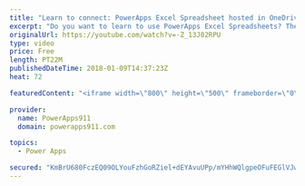 ```yaml
---
title: "Learn to connect: PowerApps Excel Spreadsheet hosted in OneDrive"
excerpt: "Do you want to learn to use PowerApps Excel Spreadsheets? Then this video is for you. We take an Excel workbook hosted in OneDrive for Business and use it as a data source for PowerApps. This video is the foundation that will let us explore more complicated scenarios in the future.  PowerApps for SharePoint"
originalUrl: https://youtube.com/watch?v=-Z_13J02RPU
type: video
price: Free
length: PT22M
publishedDateTime: 2018-01-09T14:37:23Z
heat: 72

featuredContent: "<iframe width=\"800\" height=\"500\" frameborder=\"0\" src=\"https://www.youtube.com/embed/-Z_13J02RPU\" allow=\"accelerometer; autoplay; encrypted-media; gyroscope; picture-in-picture\" allowfullscreen></iframe>"

provider:
  name: PowerApps911
  domain: powerapps911.com

topics:
  - Power Apps

secured: "KmBrU680FczEQ09OLYouFzhGoRZiel+dEYAvuUPp/mYHhWQlgpeOFuFEGlVJwj2RnL0l21cnOX9Y8u3azoJl2iXsu9luxR0d8kcVyBWBaZ/eDuy7tAUDJzwjgw2Us5bV/dMdVtnMBqAHyY5pK5s7Jtx5BesLHMgnyc2Zg3oaiELSvlr8HKG8HlbrcMtKFeh17+TAS2OL1rm1yEdQHM0QKQ4I7FCbm1cLQoo94sKxYThc9dcJh9tj40U9sGL6mXvgo8ne3FqeWWBz3e7Z27OayHK8fPYOKeFLeZOEL3iU0RI+AEgQbm3K2nSMzTYxrveKHe1BW+/F+ohf3T8oI4jS1DZjbYw0JqvPXPQJr/11iEL9olzeuGKMwTuIdCLmaglrT50dM3qDea+OK5yT5N2AKQ==;kExgmY7lqVarYvOFJcCfiw=="
---
```


